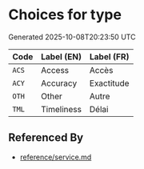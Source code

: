 # Choices for type

Generated 2025-10-08T20:23:50 UTC

| Code | Label (EN) | Label (FR) |
|------|------------|------------|
| `ACS` | Access | Accès |
| `ACY` | Accuracy | Exactitude |
| `OTH` | Other | Autre |
| `TML` | Timeliness | Délai |


## Referenced By

- [reference/service.md](../reference/service.md)
